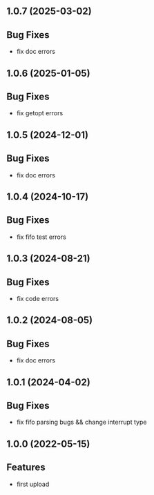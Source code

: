 ## 1.0.7 (2025-03-02)

## Bug Fixes

- fix doc errors

## 1.0.6 (2025-01-05)

## Bug Fixes

- fix getopt errors

## 1.0.5 (2024-12-01)

## Bug Fixes

- fix doc errors

## 1.0.4 (2024-10-17)

## Bug Fixes

- fix fifo test errors

## 1.0.3 (2024-08-21)

## Bug Fixes

- fix code errors

## 1.0.2 (2024-08-05)

## Bug Fixes

- fix doc errors

## 1.0.1 (2024-04-02)

## Bug  Fixes

- fix fifo parsing bugs && change interrupt type

## 1.0.0 (2022-05-15)

## Features

- first upload